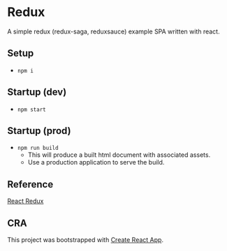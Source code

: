 # Redux

A simple redux (redux-saga, reduxsauce) example SPA written with react.

## Setup

- `npm i`

## Startup (dev)

- `npm start`

## Startup (prod)

- `npm run build`
  - This will produce a built html document with associated assets.
  - Use a production application to serve the build.

## Reference

[React Redux](https://react-redux.js.org/)

## CRA

This project was bootstrapped with [Create React App](https://github.com/facebook/create-react-app).

